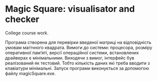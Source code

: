 # Magic Square: visualisator and checker

College course work.

Програма створена для перевірки введеної матриці на відповідність умовам магічного квадрата.
Вимоги до системи: процесора, розміру оперативної пам’яті, версії операційної системи, встановлених драйверах є мінімальними.
Виходячи з вимог, інтерфейс був реалізований як тестовий. Тобто кількість даних які треба вводити з клавіатури мінімальні. Запуск програми виконується за допомогою файлу magicSquare.exe.
